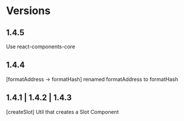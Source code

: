 # Versions

## 1.4.5

Use react-components-core

## 1.4.4

[formatAddress -> formatHash] renamed formatAddress to formatHash

## 1.4.1 | 1.4.2 | 1.4.3

[createSlot] Util that creates a Slot Component
